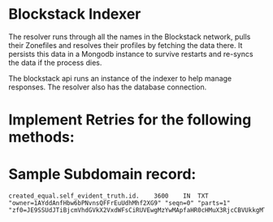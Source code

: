 # Blockstack Indexer

The resolver runs through all the names in the Blockstack network, pulls their Zonefiles and resolves their profiles by fetching the data there. It persists this data in a Mongodb instance to survive restarts and re-syncs the data if the process dies.

The blockstack api runs an instance of the indexer to help manage responses. The resolver also has the database connection.


# Implement Retries for the following methods:



# Sample Subdomain record:

```
created_equal.self_evident_truth.id.	3600	IN	TXT	"owner=1AYddAnfHbw6bPNvnsQFFrEuUdhMhf2XG9" "seqn=0" "parts=1" "zf0=JE9SSUdJTiBjcmVhdGVkX2VxdWFsCiRUVEwgMzYwMApfaHR0cHMuX3RjcCBVUkkgMTAgMSAiaHR0cHM6Ly93d3cuY3MucHJpbmNldG9uLmVkdS9+YWJsYW5rc3QvY3JlYXRlZF9lcXVhbC5qc29uIgpfZmlsZSBVUkkgMTAgMSAiZmlsZTovLy90bXAvY3JlYXRlZF9lcXVhbC5qc29uIgo="
```
